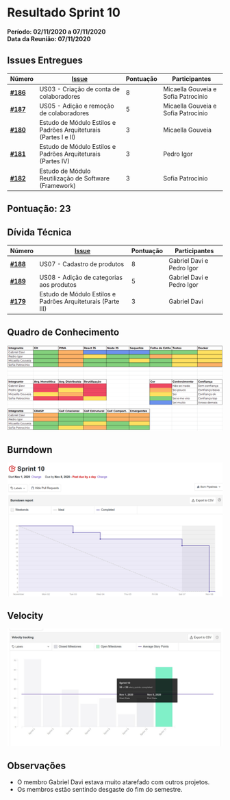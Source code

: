 # Resultado Sprint 10

**Período: 02/11/2020 a 07/11/2020**<br>
**Data da Reunião: 07/11/2020**

## Issues Entregues
| Número                                                             | [Issue](Modeling/objeto?id=Issue)                                                                                                             | Pontuação | Participantes           |
| ------------------------------------------------------------------ | --------------------------------------------------------------------------------------------------------------------------------------------- | --------- | ----------------------- |
| [**#186**](https://github.com/UnBArqDsw/2020.1_G12_Stock/issues/186)  | US03 - Criação de conta de colaboradores  | 8 | Micaella Gouveia e Sofia Patrocínio |
| [**#187**](https://github.com/UnBArqDsw/2020.1_G12_Stock/issues/187)  | US05 - Adição e remoção de colaboradores  | 5 | Micaella Gouveia e Sofia Patrocínio |
|  [**#180**](https://github.com/UnBArqDsw/2020.1_G12_Stock/issues/180) | Estudo de Módulo Estilos e Padrões Arquiteturais (Partes I e II)  | 3 |  Micaella Gouveia |
|  [**#181**](https://github.com/UnBArqDsw/2020.1_G12_Stock/issues/181) | Estudo de Módulo Estilos e Padrões Arquiteturais (Partes IV)  | 3 | Pedro Igor  |
|  [**#182**](https://github.com/UnBArqDsw/2020.1_G12_Stock/issues/182) | Estudo de Módulo Reutilização de Software (Framework) | 3 | Sofia Patrocínio |

## Pontuação: 23

## Dívida Técnica
| Número | [Issue](Modeling/objeto?id=Issue) | Pontuação | Participantes |
|--------|-----------------------------------|-----------|---------------|
| [**#188**](https://github.com/UnBArqDsw/2020.1_G12_Stock/issues/188)  | US07 - Cadastro de produtos  | 8 | Gabriel Davi e Pedro Igor |
| [**#189**](https://github.com/UnBArqDsw/2020.1_G12_Stock/issues/189)  | US08 - Adição de categorias aos produtos  | 5 | Gabriel Davi e Pedro Igor |
| [**#179**](https://github.com/UnBArqDsw/2020.1_G12_Stock/issues/179)  | Estudo de Módulo Estilos e Padrões Arquiteturais (Parte III)  | 3   | Gabriel Davi  |

## Quadro de Conhecimento
![quadro 10](../../assets/img/Sprints/metricas/quadroS10.png)

## Burndown
![burndown 9](../../assets/img/Sprints/metricas/burndownS10.png)

## Velocity
![velocity 9](../../assets/img/Sprints/metricas/velocityS10.jpg)

## Observações
* O membro Gabriel Davi estava muito atarefado com outros projetos.
* Os membros estão sentindo desgaste do fim do semestre.